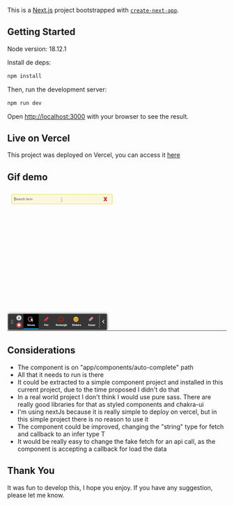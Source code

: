 This is a [Next.js](https://nextjs.org/) project bootstrapped with [`create-next-app`](https://github.com/vercel/next.js/tree/canary/packages/create-next-app).

## Getting Started

Node version: 18.12.1

Install de deps:

```bash
npm install
```

Then, run the development server:

```bash
npm run dev
```

Open [http://localhost:3000](http://localhost:3000) with your browser to see the result.

## Live on Vercel

This project was deployed on Vercel, you can access it [here](https://auto-complete-input.vercel.app/)

## Gif demo
![](https://github.com/MayconnW/auto-complete-input/blob/main/demo.gif)

## Considerations
 - The component is on "app/components/auto-complete" path
 - All that it needs to run is there
 - It could be extracted to a simple component project and installed in this current project, due to the time proposed I didn't do that
 - In a real world project I don't think I would use pure sass. There are really good libraries for that as styled components and chakra-ui
 - I'm using nextJs because it is really simple to deploy on vercel, but in this simple project there is no reason to use it
 - The component could be improved, changing the "string" type for fetch and callback to an infer type T
 - It would be really easy to change the fake fetch for an api call, as the component is accepting a callback for load the data

## Thank You
It was fun to develop this, I hope you enjoy. If you have any suggestion, please let me know.
